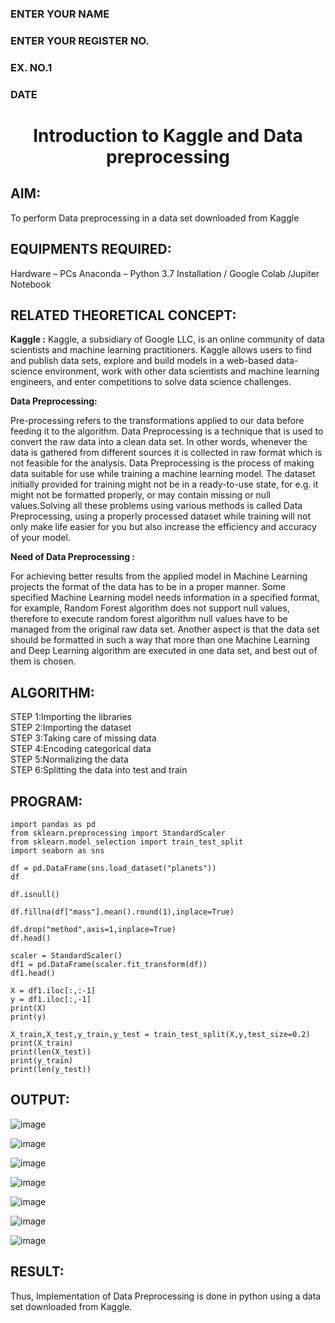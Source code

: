 <H3>ENTER YOUR NAME</H3>
<H3>ENTER YOUR REGISTER NO.</H3>
<H3>EX. NO.1</H3>
<H3>DATE</H3>
<H1 ALIGN =CENTER> Introduction to Kaggle and Data preprocessing</H1>

## AIM:

To perform Data preprocessing in a data set downloaded from Kaggle

## EQUIPMENTS REQUIRED:
Hardware – PCs
Anaconda – Python 3.7 Installation / Google Colab /Jupiter Notebook

## RELATED THEORETICAL CONCEPT:

**Kaggle :**
Kaggle, a subsidiary of Google LLC, is an online community of data scientists and machine learning practitioners. Kaggle allows users to find and publish data sets, explore and build models in a web-based data-science environment, work with other data scientists and machine learning engineers, and enter competitions to solve data science challenges.

**Data Preprocessing:**

Pre-processing refers to the transformations applied to our data before feeding it to the algorithm. Data Preprocessing is a technique that is used to convert the raw data into a clean data set. In other words, whenever the data is gathered from different sources it is collected in raw format which is not feasible for the analysis.
Data Preprocessing is the process of making data suitable for use while training a machine learning model. The dataset initially provided for training might not be in a ready-to-use state, for e.g. it might not be formatted properly, or may contain missing or null values.Solving all these problems using various methods is called Data Preprocessing, using a properly processed dataset while training will not only make life easier for you but also increase the efficiency and accuracy of your model.

**Need of Data Preprocessing :**

For achieving better results from the applied model in Machine Learning projects the format of the data has to be in a proper manner. Some specified Machine Learning model needs information in a specified format, for example, Random Forest algorithm does not support null values, therefore to execute random forest algorithm null values have to be managed from the original raw data set.
Another aspect is that the data set should be formatted in such a way that more than one Machine Learning and Deep Learning algorithm are executed in one data set, and best out of them is chosen.


## ALGORITHM:
STEP 1:Importing the libraries<BR>
STEP 2:Importing the dataset<BR>
STEP 3:Taking care of missing data<BR>
STEP 4:Encoding categorical data<BR>
STEP 5:Normalizing the data<BR>
STEP 6:Splitting the data into test and train<BR>

##  PROGRAM:
```
import pandas as pd
from sklearn.preprocessing import StandardScaler
from sklearn.model_selection import train_test_split
import seaborn as sns

df = pd.DataFrame(sns.load_dataset("planets"))
df

df.isnull()

df.fillna(df["mass"].mean().round(1),inplace=True)

df.drop("method",axis=1,inplace=True)
df.head()

scaler = StandardScaler()
df1 = pd.DataFrame(scaler.fit_transform(df))
df1.head()

X = df1.iloc[:,:-1]
y = df1.iloc[:,-1]
print(X)
print(y)

X_train,X_test,y_train,y_test = train_test_split(X,y,test_size=0.2)
print(X_train)
print(len(X_test))
print(y_train)
print(len(y_test))
```
## OUTPUT:
![image](https://github.com/user-attachments/assets/ed6840b1-6700-4a78-b214-89800906fe1b)

![image](https://github.com/user-attachments/assets/e0495b09-d61d-48a7-8915-92a17e42e6ae)

![image](https://github.com/user-attachments/assets/a4150407-d65f-47af-b21b-21a102adfe30)

![image](https://github.com/user-attachments/assets/ed8e8416-5d2e-440b-aa8e-1482fa7bf824)

![image](https://github.com/user-attachments/assets/0a440025-75f5-4d17-b59a-d6c4035b7a87)

![image](https://github.com/user-attachments/assets/eb121745-0998-43e0-9769-532da4cf573a)

![image](https://github.com/user-attachments/assets/c4b1c56d-57e2-4bfc-939c-72ab7a78495f)



## RESULT:
Thus, Implementation of Data Preprocessing is done in python  using a data set downloaded from Kaggle.


